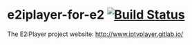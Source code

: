 e2iplayer-for-e2 [![Build Status](https://travis-ci.org/OpenVisionE2/e2iplayer-for-e2.svg?branch=master)](https://travis-ci.org/OpenVisionE2/e2iplayer-for-e2)
==========

The E2iPlayer project website: http://www.iptvplayer.gitlab.io/
